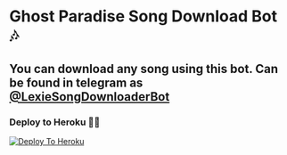 # Ghost Paradise Song Download Bot 🎶

## You can download any song using this bot. Can be found in telegram as [@LexieSongDownloaderBot](https://t.me/LexieSongDownloaderBot)

### Deploy to Heroku 🏃‍♂

[![Deploy To Heroku](https://www.herokucdn.com/deploy/button.svg)](https://heroku.com/deploy?template=https://github.com/vihara2/lexiesong_downloader)
